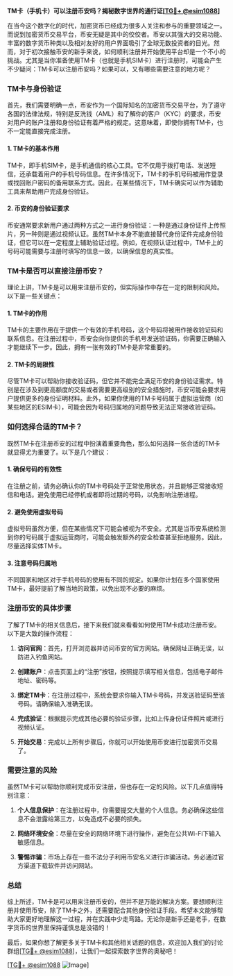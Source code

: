 **TM卡（手机卡）可以注册币安吗？揭秘数字世界的通行证[[TG💪+ @esim1088](https://t.me/s/esim1088)]**

在当今这个数字化的时代，加密货币已经成为很多人关注和参与的重要领域之一。而说到加密货币交易平台，币安无疑是其中的佼佼者。币安以其强大的交易功能、丰富的数字货币种类以及相对友好的用户界面吸引了全球无数投资者的目光。然而，对于初次接触币安的新手来说，如何顺利注册并开始使用平台却是一个不小的挑战。尤其是当你准备使用TM卡（也就是手机SIM卡）进行注册时，可能会产生不少疑问：TM卡可以注册币安吗？如果可以，又有哪些需要注意的地方呢？

### TM卡与身份验证

首先，我们需要明确一点，币安作为一个国际知名的加密货币交易平台，为了遵守各国的法律法规，特别是反洗钱（AML）和了解你的客户（KYC）的要求，币安对用户的账户注册和身份验证有着严格的规定。这意味着，即使你拥有TM卡，也不一定能直接完成注册。

#### 1. TM卡的基本作用

TM卡，即手机SIM卡，是手机通信的核心工具。它不仅用于拨打电话、发送短信，还承载着用户的手机号码信息。在许多情况下，TM卡的手机号码被用作登录或找回账户密码的备用联系方式。因此，在某些情况下，TM卡确实可以作为辅助工具来帮助用户完成身份验证。

#### 2. 币安的身份验证要求

币安通常要求新用户通过两种方式之一进行身份验证：一种是通过身份证件上传照片，另一种则是通过视频认证。虽然TM卡本身不能直接替代身份证件完成身份验证，但它可以在一定程度上辅助验证过程。例如，在视频认证过程中，TM卡上的号码可能需要与注册时填写的信息一致，以确保信息的真实性。

### TM卡是否可以直接注册币安？

理论上讲，TM卡是可以用来注册币安的，但实际操作中存在一定的限制和风险。以下是一些关键点：

#### 1. TM卡的作用

TM卡的主要作用在于提供一个有效的手机号码，这个号码将被用作接收验证码和联系信息。在注册过程中，币安会向你提供的手机号发送验证码，你需要正确输入才能继续下一步。因此，拥有一张有效的TM卡是非常重要的。

#### 2. TM卡的局限性

尽管TM卡可以帮助你接收验证码，但它并不能完全满足币安的身份验证需求。特别是在涉及到更高额度的交易或者需要更高级别的安全措施时，币安可能会要求用户提供更多的身份证明材料。此外，如果你使用的TM卡号码属于虚拟运营商（如某些地区的ESIM卡），可能会因为号码归属地的问题导致无法正常接收验证码。

### 如何选择合适的TM卡？

既然TM卡在注册币安的过程中扮演着重要角色，那么如何选择一张合适的TM卡就显得尤为重要了。以下是几个建议：

#### 1. 确保号码的有效性

在注册之前，请务必确认你的TM卡号码处于正常使用状态，并且能够正常接收短信和电话。避免使用已经停机或者即将过期的号码，以免影响注册进程。

#### 2. 避免使用虚拟号码

虚拟号码虽然方便，但在某些情况下可能会被视为不安全。尤其是当币安系统检测到你的号码属于虚拟运营商时，可能会触发额外的安全检查甚至拒绝服务。因此，尽量选择实体TM卡。

#### 3. 注意号码归属地

不同国家和地区对于手机号码的使用有不同的规定。如果你计划在多个国家使用TM卡，最好提前了解当地的政策，以免出现不必要的麻烦。

### 注册币安的具体步骤

了解了TM卡的相关信息后，接下来我们就来看看如何使用TM卡成功注册币安。以下是大致的操作流程：

1. **访问官网**：首先，打开浏览器并访问币安的官方网站。确保网址正确无误，以防进入钓鱼网站。
   
2. **创建账户**：点击页面上的“注册”按钮，按照提示填写相关信息，包括电子邮件地址、密码等。

3. **绑定TM卡**：在注册过程中，系统会要求你输入TM卡号码，并发送验证码至该号码。请确保输入准确无误。

4. **完成验证**：根据提示完成其他必要的验证步骤，比如上传身份证件照片或进行视频认证。

5. **开始交易**：完成以上所有步骤后，你就可以开始使用币安进行加密货币交易了。

### 需要注意的风险

虽然TM卡可以帮助你顺利完成币安注册，但也存在一定的风险。以下几点值得特别注意：

1. **个人信息保护**：在注册过程中，你需要提交大量的个人信息。务必确保这些信息不会泄露给第三方，以免造成不必要的损失。

2. **网络环境安全**：尽量在安全的网络环境下进行操作，避免在公共Wi-Fi下输入敏感信息。

3. **警惕诈骗**：市场上存在一些不法分子利用币安名义进行诈骗活动。务必通过官方渠道下载软件并访问网站。

### 总结

综上所述，TM卡是可以用来注册币安的，但并不是万能的解决方案。要想顺利注册并使用币安，除了TM卡之外，还需要配合其他身份验证手段。希望本文能够帮助大家更好地理解这一过程，并在实践中少走弯路。无论你是新手还是老手，在数字货币的世界里保持谨慎总是没错的！

最后，如果你想了解更多关于TM卡和其他相关话题的信息，欢迎加入我们的讨论群组[[TG💪+ @esim1088](https://t.me/s/esim1088)]，让我们一起探索数字世界的奥秘吧！

[[TG💪+ @esim1088](https://t.me/s/esim1088) ![Image](https://i.postimg.cc/4NQfJmqS/Snipaste-2025-05-13-00-14-12.png)]